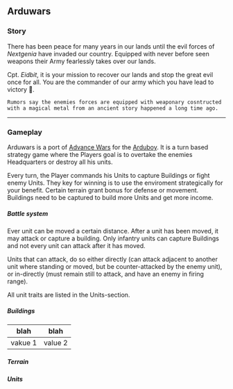## Arduwars
### Story
There has been peace for many years in our lands until the evil forces of *Nextgenia* have invaded our country. Equipped with never before seen weapons their Army fearlessly takes over our lands.

Cpt. *Eidbit*, it is your mission to recover our lands and stop the great evil once for all. You are the commander of our army which you have lead to victory 🏁.

```
Rumors say the enemies forces are equipped with weaponary cosntructed with a magical metal from an ancient story happened a long time ago.
```

---

### Gameplay
Arduwars is a port of [Advance Wars](https://en.wikipedia.org/wiki/Advance_Wars) for the [Arduboy](https://arduboy.com/).
It is a turn based strategy game where the Players goal is to overtake the enemies Headquarters or destroy all his units.

Every turn, the Player commands his Units to capture Buildings or fight enemy Units. They key for winning is to use the enviroment strategically for your benefit. Certain terrain grant bonus for defense or movement. Buildings need to be captured to build more Units and get more income.

##### Battle system
Ever unit can be moved a certain distance. After a unit has been moved, it may attack or capture a building. Only infantry units can capture Buildings and not every unit can attack after it has moved.

Units that can attack, do so either directly (can attack adjacent to another unit where standing or moved, but be counter-attacked by the enemy unit), or in-directly (must remain still to attack, and have an enemy in firing range).

All unit traits are listed in the Units-section.


##### Buildings

blah  |  blah
--|--
vakue 1  |  value 2


##### Terrain

##### Units
